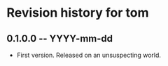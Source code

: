 # Revision history for tom

## 0.1.0.0 -- YYYY-mm-dd

* First version. Released on an unsuspecting world.
